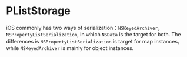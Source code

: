 # PListStorage

iOS commonly has two ways of serialization：`NSKeyedArchiver`，`NSPropertyListSerialization`, in which `NSData` is the target for both. The differences is `NSPropertyListSerialization` is target for map instances，while `NSKeyedArchiver` is mainly for object instances.

